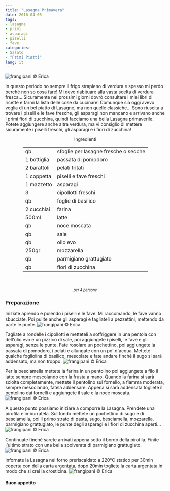 ```yaml
---
title: "Lasagna Primavera"
date: 2016-04-05
tags:
- lasagne
- primi
- asparagi
- piselli
- fave
categories:
- Salato
- "Primi Piatti"
lang: it
---
```

![](header.jpg "frangipani © Erica")

In questo periodo ho sempre il frigo strapieno di verdura e spesso mi perdo perché non so cosa fare! Mi devo riabituare alla vasta scelta di verdura fresca... Sicuramente nei prossimi giorni dovrò consultare i miei libri di ricette e farmi la lista delle cose da cucinare! Comunque sia oggi avevo voglia di un bel piatto di Lasagne, ma non quelle classiche... Sono riuscita a trovare i piselli e le fave fresche, gli asparagi non mancano e arrivano anche i primi fiori di zucchina, quindi facciamo una bella Lasagna primaverile. Potete aggiungere anche altra verdura, ma vi consiglio di mettere sicuramente i piselli freschi, gli asparagi e i fiori di zucchina!


<div id="wrapper" style="text-align: center">
  <div id="yourdiv" style="display: inline-block;">
    <div class="ingredients">
      <div class="ingredients-title">Ingredienti</div>
      <table>
        <tbody>
          <tr>
          </tr>
          <tr>
            <td>qb</td>
            <td>sfoglie per lasagne fresche o secche</td>
          </tr>
          <tr>
            <td>1 bottiglia</td>
            <td>passata di pomodoro</td>
          </tr>
          <tr>
            <td>2 barattoli</td>
            <td>pelati tritati</td>
          </tr>
          <tr>
            <td>1 coppetta</td>
            <td>piselli e fave freschi</td>
          </tr>
          <tr>
            <td>1 mazzetto</td>
            <td>asparagi</td>
          </tr>
          <tr>
            <td>3</td>
            <td>cipollotti freschi</td>
          </tr>
          <tr>
            <td>qb</td>
            <td>foglie di basilico</td>
          </tr>
          <tr>
            <td>2 cucchiai</td>
            <td>farina</td>
          </tr>
          <tr>
            <td>500ml</td>
            <td>latte</td>
          </tr>
          <tr>
            <td>qb</td>
            <td>noce moscata</td>
          </tr>
          <tr>
            <td>qb</td>
            <td>sale</td>
          </tr>
          <tr>
            <td>qb</td>
            <td>olio evo</td>
          </tr>
          <tr>
            <td>250gr</td>
            <td>mozzarella</td>
          </tr>
          <tr>
            <td>qb</td>
            <td>parmigiano grattugiato</td>
          </tr>
          <tr>
            <td>qb</td>
            <td>fiori di zucchina</td>
          </tr>     
          </tr>
        </tbody>
      </table>
      <br></br>
      <i class="pull-right" style="font-size: 80%;">per 4 persone</i>
    </div>
  </div>
</div>


<h3>
  <font color="grey">
    <i class="fa-solid fa-gears"></i>
  </font> Preparazione
</h3>

Iniziate aprendo e pulendo i piselli e le fave. Mi raccomando, le fave vanno sbucciate. Poi pulite anche gli asparagi e tagliateli a pezzettini, mettendo da parte le punte.
![](ingredienti.jpg "frangipani © Erica")

Tagliate a rondelle i cipollotti e metteteli a soffriggere in una pentola con dell'olio evo e un pizzico di sale, poi aggiungete i piselli, le fave e gli asparagi, senza le punte. Fate rosolare un pochettino, poi aggiungete la passata di pomodoro, i pelati e allungate con un po' d'acqua. Mettete qualche fogliolina di basilico, mescolate e fate andare finché il sugo si sarà addensato, ma non troppo.
![](sugo.jpg "frangipani © Erica")

Per la besciamella mettete la farina in un pentolino poi aggiungete a filo il latte sempre mescolando con la frusta a mano. Quando la farina si sarà sciolta completamente, mettete il pentolino sul fornello, a fiamma moderata, sempre mescolando, fatela addensare. Appena si sarà addensata togliete il pentolino dai fornelli e aggiungete il sale e la noce moscata.
![](besciamella.jpg "frangipani © Erica")

A questo punto possiamo iniziare a comporre la Lasagna. Prendete una pirofila e imburratela. Sul fondo mettete un pochettino di sugo e di besciamella, poi il primo strato di pasta, sugo, besciamella, mozzarella, parmigiano grattugiato, le punte degli asparagi e i fiori di zucchina aperti...
![](comporre.jpg "frangipani © Erica")

Continuate finché sarete arrivati appena sotto il bordo della pirofila. Finite l'ultimo strato con una bella spolverata di parmigiano grattugiato.
![](teglia.jpg "frangipani © Erica")

Infornate la Lasagna nel forno preriscaldato a 220°C statico per 30min coperta con della carta argentata, dopo 20min togliete la carta argentata in modo che si crei la crosticina.
![](risultato.jpg "frangipani © Erica")


<h4>Buon appetito
  <font color="red">
    <i class="fa-regular fa-face-smile"></i>
  </font>
</h4>
